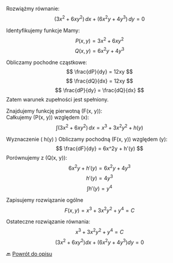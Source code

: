 Rozwiążmy równanie:
$$
(3x^2 + 6xy^2)\,dx + (6x^2y + 4y^3)\,dy = 0
$$

Identyfikujemy funkcje
Mamy:
$$
P(x, y) = 3x^2 + 6xy^2 
$$
$$
Q(x, y) = 6x^2y + 4y^3 
$$

Obliczamy pochodne cząstkowe:
$$
\frac{dP}{dy} = 12xy
$$ 
$$
\frac{dQ}{dx} = 12xy
$$
$$
\frac{dP}{dy} = \frac{dQ}{dx}
$$
Zatem warunek zupełności jest spełniony. 

Znajdujemy funkcję pierwotną \(F(x, y)\):  
Całkujemy \(P(x, y)\) względem \(x\):
$$
\int (3x^2 + 6xy^2) \, dx = x^3 + 3x^2y^2 + h(y)
$$

Wyznaczenie \( h(y) \)
Obliczamy pochodną \(F(x, y)\) względem \(y\):
$$
\frac{dF}{dy} = 6x^2y + h'(y)
$$
Porównujemy z \(Q(x, y)\):  
$$
6x^2y + h'(y) = 6x^2y + 4y^3 
$$ 
$$
h'(y) = 4y^3
$$ 
$$
\int h'(y) = y^4
$$

Zapisujemy rozwiązanie ogólne
$$
F(x, y) = x^3 + 3x^2y^2 + y^4 = C
$$

Ostateczne rozwiązanie równania:
$$
x^3 + 3x^2y^2 + y^4 = C
$$
$$
(3x^2 + 6xy^2)dx + (6x^2y + 4y^3)dy= 0 
$$

🔙 [Powrót do opisu](metoda4-rzedu-1.md)